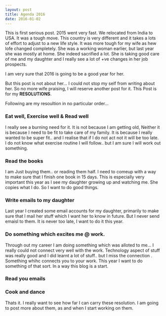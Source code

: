 ```yaml
---
layout: post
title: Agenda 2016
date: 2016-01-02
---
```


This is first serious post. 2015 went very fast. We relocated from India to USA. It was a tough move. This country is
very different and it takes a lots of effort to adjust to a new life style. It was more tough for my wife as hew lofe
changed completely. She was a working woman earlier, but last year she was mostly at home. She indeed sacrified a lot.
She is taking good care of me and my daughter and I really see a lot of +ve changes in her job prospects.

I am very sure that 2016 is going to be a good year for her.

But this post is not about her... I could not stop my self from writing about her. So no more wife praising, I will
reserve another post for it. This Post is for my **RESOLUTIONS**.

Following are my resoultion in no particular order...

### Eat well, Exercise well & Read well
I really see a burning need for it. It is not because I am getting old, Neither it is because I need to be fit to take
care of my family. It is because I really wanted to be super fit.. and I realise that if I do not act not it will be too
late.
I do not know what exercise routine I will follow.. but I am sure I will work out something.

### Read the books
I am Just buying them.. or reading them half. I need to comeup with a way to make sure that I finish one book in 15
days. This is especially very important this year as I see my daughter growing up and watching me. She copies what I do.
So I want to do good things.

### Write emails to my daughter
Last year I created some email accounts for my daughter, primarily to make sure that I mail her stuff which I want her
to know in future. But I never send emaisl to them. It is never too late, I want to do it this year.

### Do something which excites me @ work.
Through out my career I am doing something which was alloted to me... I really could not connect very well with the
work. Technology aspect of stuff was really good and I did learnt a lot of stuff.. but I miss the connection . Something
whihc connects you to your work. This year I want to do something of that sort. In a way this blog is a start.

### Read you emails

### Cook and dance


Thats it. I really want to see how far I can carry these resolution. I am going to post more about them, as and when I
start working on them.
